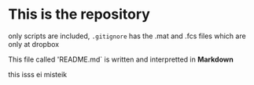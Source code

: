 # This is the repository
only scripts are included, `.gitignore` has the .mat and .fcs files which are only at dropbox  

This file called 'README.md` is written and interpretted in **Markdown**

this isss ei misteik
